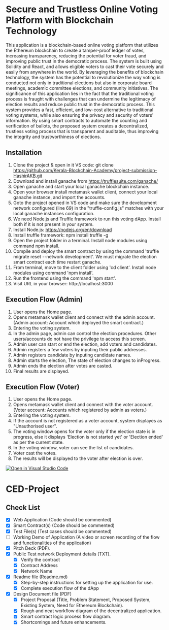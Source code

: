 
# Secure and Trustless Online Voting Platform with Blockchain Technology

This application is a blockchain-based online voting platform that utilizes the Ethereum
blockchain to create a tamper-proof ledger of votes, increasing transparency, reducing the
potential for voter fraud, and improving public trust in the democratic process.
The system is built using Solidity and React, and allows eligible voters to cast their vote
securely and easily from anywhere in the world. By leveraging the benefits of blockchain
technology, the system has the potential to revolutionize the way voting is conducted not
only in traditional elections but also in corporate board meetings, academic committee
elections, and community initiatives.
The significance of this application lies in the fact that the traditional voting process is
fraught with challenges that can undermine the legitimacy of election results and reduce
public trust in the democratic process. This system provides a fast, efficient, and low-cost
alternative to traditional voting systems, while also ensuring the privacy and security of
voters' information. By using smart contracts to automate the counting and verification of
ballots, the proposed system creates a decentralized, trustless voting process that is
transparent and auditable, thus improving the integrity and trustworthiness of elections.
## Installation

1. Clone the project & open in it VS code: git clone https://github.com/Kerala-Blockchain-Academy/project-submission-HashirAKB.git
2. Download and install ganache from https://trufflesuite.com/ganache/
3. Open ganache and start your local ganache blockchain instance.
4. Open your browser install metamask wallet client, connect your local ganache instance, and import the accounts.
5. Goto the project opened in VS code and make sure the development network configured (line 69) in the "truffle-config.js" matches with your local ganache instances configuration.
6. We need Node.js and Truffle framework to run this voting dApp. Install both if it is not present in your system.
7. Install Node.js: https://nodejs.org/en/download
8. Install truffle framework: npm install truffle -g
9. Open the project folder in a terminal. Install node modules using command npm install.
10. Compile and deploy the smart contract by using the command 'truffle migrate reset --network development'. We must migrate the election smart contract each time restart ganache.
11. From terminal, move to the client folder using 'cd client'. Install node modules using command 'npm install'.
12. Run the frontend using the command 'npm start'.
13. Visit URL in your browser: http://localhost:3000
## Execution Flow (Admin)

1. User opens the Home page.
2. Opens metamask wallet client and connect with the admin account. (Admin account: Account which deployed the smart contract.)
3. Entering the voting system.
4. In the admin page, admin can control the election procedures. Other users/accounts do not have the privilege to access this screen.
5. Admin user can start or end the election, add voters and candidates.
6. Admin registers a few voters by inputing their public addresses.
7. Admin registers candidate by inputing candidate names.
8. Admin starts the election, The state of election changes to inProgress.
9. Admin ends the election after votes are casted.
10. Final results are displayed.
## Execution Flow (Voter)

1. User opens the Home page.
2. Opens metamask wallet client and connect with the voter account. (Voter account: Accounts which registered by admin as voters.)
3. Entering the voting system.
4. If the account is not registered as a voter account, system displayes as "Unauthorised user".
5. The voting window opens for the voter only if the election state is in progress, else it displays 'Election is not started yet' or 'Election ended' as per the current state.
6. In the voting window, voter can see the list of candidates.
7. Voter cast the votes.
8. The results will be displayed to the voter after election is over.

[![Open in Visual Studio Code](https://classroom.github.com/assets/open-in-vscode-718a45dd9cf7e7f842a935f5ebbe5719a5e09af4491e668f4dbf3b35d5cca122.svg)](https://classroom.github.com/online_ide?assignment_repo_id=10790591&assignment_repo_type=AssignmentRepo)
# CED-Project

## Check List

- [x] Web Application (Code should be commented)  
- [x] Smart Contract(s) (Code should be commented)  
- [x] Test File(s) (Test cases should be commented)  
- [ ] Working Demo of Application (A video or screen recording of the flow and functionalities of the application)  
- [x] Pitch Deck (PDF).  
- [x] Public Test network Deployment details (TXT).  
  - [x] Verify the contract  
  - [x] Contract Address  
  - [x] Network Name  
- [x] Readme file (Readme.md)  
  - [x] Step-by-step instructions for setting up the application for use.  
  - [x] Complete execution flow of the dApp  
- [x] Design Document file (PDF)  
  - [x] Project Proposal (Title, Problem Statement, Proposed System, Existing System, Need for Ethereum Blockchain).  
  - [x] Rough and neat workflow diagram of the decentralized application.  
  - [x] Smart contract logic process flow diagram.  
  - [x] Shortcomings and future enhancements.  
